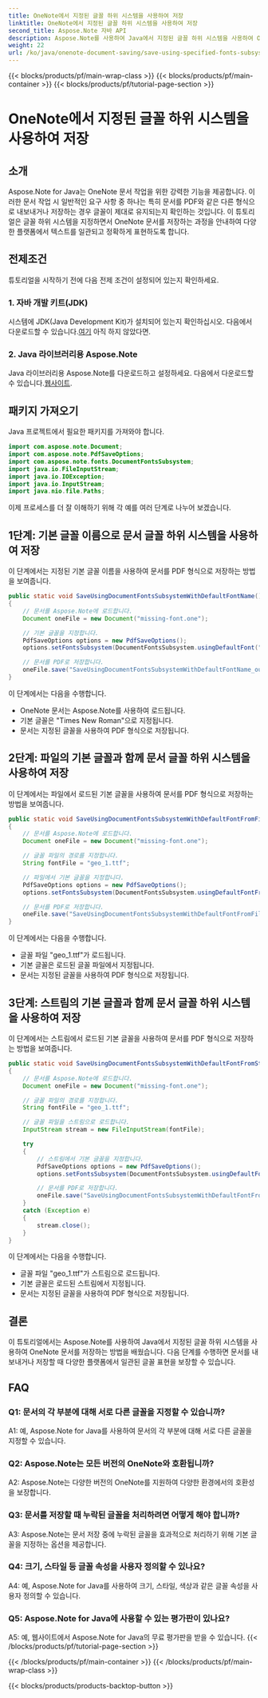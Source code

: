 ```yaml
---
title: OneNote에서 지정된 글꼴 하위 시스템을 사용하여 저장
linktitle: OneNote에서 지정된 글꼴 하위 시스템을 사용하여 저장
second_title: Aspose.Note 자바 API
description: Aspose.Note를 사용하여 Java에서 지정된 글꼴 하위 시스템을 사용하여 OneNote 문서를 저장하는 방법을 알아보세요. 플랫폼 전체에서 손쉽게 일관된 글꼴 표현을 보장합니다.
weight: 22
url: /ko/java/onenote-document-saving/save-using-specified-fonts-subsystem/
---
```


{{< blocks/products/pf/main-wrap-class >}}
{{< blocks/products/pf/main-container >}}
{{< blocks/products/pf/tutorial-page-section >}}

# OneNote에서 지정된 글꼴 하위 시스템을 사용하여 저장

## 소개

Aspose.Note for Java는 OneNote 문서 작업을 위한 강력한 기능을 제공합니다. 이러한 문서 작업 시 일반적인 요구 사항 중 하나는 특히 문서를 PDF와 같은 다른 형식으로 내보내거나 저장하는 경우 글꼴이 제대로 유지되는지 확인하는 것입니다. 이 튜토리얼은 글꼴 하위 시스템을 지정하면서 OneNote 문서를 저장하는 과정을 안내하여 다양한 플랫폼에서 텍스트를 일관되고 정확하게 표현하도록 합니다.

## 전제조건

튜토리얼을 시작하기 전에 다음 전제 조건이 설정되어 있는지 확인하세요.

### 1. 자바 개발 키트(JDK)

 시스템에 JDK(Java Development Kit)가 설치되어 있는지 확인하십시오. 다음에서 다운로드할 수 있습니다.[여기](https://www.oracle.com/java/technologies/javase-jdk15-downloads.html) 아직 하지 않았다면.

### 2. Java 라이브러리용 Aspose.Note

 Java 라이브러리용 Aspose.Note를 다운로드하고 설정하세요. 다음에서 다운로드할 수 있습니다.[웹사이트](https://releases.aspose.com/note/java/).

## 패키지 가져오기

Java 프로젝트에서 필요한 패키지를 가져와야 합니다.

```java
import com.aspose.note.Document;
import com.aspose.note.PdfSaveOptions;
import com.aspose.note.fonts.DocumentFontsSubsystem;
import java.io.FileInputStream;
import java.io.IOException;
import java.io.InputStream;
import java.nio.file.Paths;
```

이제 프로세스를 더 잘 이해하기 위해 각 예를 여러 단계로 나누어 보겠습니다.

## 1단계: 기본 글꼴 이름으로 문서 글꼴 하위 시스템을 사용하여 저장

이 단계에서는 지정된 기본 글꼴 이름을 사용하여 문서를 PDF 형식으로 저장하는 방법을 보여줍니다.

```java
public static void SaveUsingDocumentFontsSubsystemWithDefaultFontName() throws IOException
{
    // 문서를 Aspose.Note에 로드합니다.
    Document oneFile = new Document("missing-font.one");

    // 기본 글꼴을 지정합니다.
    PdfSaveOptions options = new PdfSaveOptions();
    options.setFontsSubsystem(DocumentFontsSubsystem.usingDefaultFont("Times New Roman"));

    // 문서를 PDF로 저장합니다.
    oneFile.save("SaveUsingDocumentFontsSubsystemWithDefaultFontName_out.pdf", options);
}
```

이 단계에서는 다음을 수행합니다.
- OneNote 문서는 Aspose.Note를 사용하여 로드됩니다.
- 기본 글꼴은 "Times New Roman"으로 지정됩니다.
- 문서는 지정된 글꼴을 사용하여 PDF 형식으로 저장됩니다.

## 2단계: 파일의 기본 글꼴과 함께 문서 글꼴 하위 시스템을 사용하여 저장

이 단계에서는 파일에서 로드된 기본 글꼴을 사용하여 문서를 PDF 형식으로 저장하는 방법을 보여줍니다.

```java
public static void SaveUsingDocumentFontsSubsystemWithDefaultFontFromFile() throws IOException
{
    // 문서를 Aspose.Note에 로드합니다.
    Document oneFile = new Document("missing-font.one");

    // 글꼴 파일의 경로를 지정합니다.
    String fontFile = "geo_1.ttf";

    // 파일에서 기본 글꼴을 지정합니다.
    PdfSaveOptions options = new PdfSaveOptions();
    options.setFontsSubsystem(DocumentFontsSubsystem.usingDefaultFontFromFile(fontFile));

    // 문서를 PDF로 저장합니다.
    oneFile.save("SaveUsingDocumentFontsSubsystemWithDefaultFontFromFile_out.pdf", options);
}
```

이 단계에서는 다음을 수행합니다.
- 글꼴 파일 "geo_1.ttf"가 로드됩니다.
- 기본 글꼴은 로드된 글꼴 파일에서 지정됩니다.
- 문서는 지정된 글꼴을 사용하여 PDF 형식으로 저장됩니다.

## 3단계: 스트림의 기본 글꼴과 함께 문서 글꼴 하위 시스템을 사용하여 저장

이 단계에서는 스트림에서 로드된 기본 글꼴을 사용하여 문서를 PDF 형식으로 저장하는 방법을 보여줍니다.

```java
public static void SaveUsingDocumentFontsSubsystemWithDefaultFontFromStream() throws IOException
{
    // 문서를 Aspose.Note에 로드합니다.
    Document oneFile = new Document("missing-font.one");

    // 글꼴 파일의 경로를 지정합니다.
    String fontFile = "geo_1.ttf";

    // 글꼴 파일을 스트림으로 로드합니다.
    InputStream stream = new FileInputStream(fontFile);

    try
    {
        // 스트림에서 기본 글꼴을 지정합니다.
        PdfSaveOptions options = new PdfSaveOptions();
        options.setFontsSubsystem(DocumentFontsSubsystem.usingDefaultFontFromStream(stream));

        // 문서를 PDF로 저장합니다.
        oneFile.save("SaveUsingDocumentFontsSubsystemWithDefaultFontFromStream_out.pdf", options);
    }
    catch (Exception e)
    {
        stream.close();
    }
}
```

이 단계에서는 다음을 수행합니다.
- 글꼴 파일 "geo_1.ttf"가 스트림으로 로드됩니다.
- 기본 글꼴은 로드된 스트림에서 지정됩니다.
- 문서는 지정된 글꼴을 사용하여 PDF 형식으로 저장됩니다.

## 결론

이 튜토리얼에서는 Aspose.Note를 사용하여 Java에서 지정된 글꼴 하위 시스템을 사용하여 OneNote 문서를 저장하는 방법을 배웠습니다. 다음 단계를 수행하면 문서를 내보내거나 저장할 때 다양한 플랫폼에서 일관된 글꼴 표현을 보장할 수 있습니다.

## FAQ

### Q1: 문서의 각 부분에 대해 서로 다른 글꼴을 지정할 수 있습니까?

A1: 예, Aspose.Note for Java를 사용하여 문서의 각 부분에 대해 서로 다른 글꼴을 지정할 수 있습니다.

### Q2: Aspose.Note는 모든 버전의 OneNote와 호환됩니까?

A2: Aspose.Note는 다양한 버전의 OneNote를 지원하여 다양한 환경에서의 호환성을 보장합니다.

### Q3: 문서를 저장할 때 누락된 글꼴을 처리하려면 어떻게 해야 합니까?

A3: Aspose.Note는 문서 저장 중에 누락된 글꼴을 효과적으로 처리하기 위해 기본 글꼴을 지정하는 옵션을 제공합니다.

### Q4: 크기, 스타일 등 글꼴 속성을 사용자 정의할 수 있나요?

A4: 예, Aspose.Note for Java를 사용하여 크기, 스타일, 색상과 같은 글꼴 속성을 사용자 정의할 수 있습니다.

### Q5: Aspose.Note for Java에 사용할 수 있는 평가판이 있나요?

A5: 예, 웹사이트에서 Aspose.Note for Java의 무료 평가판을 받을 수 있습니다.
{{< /blocks/products/pf/tutorial-page-section >}}

{{< /blocks/products/pf/main-container >}}
{{< /blocks/products/pf/main-wrap-class >}}

{{< blocks/products/products-backtop-button >}}
